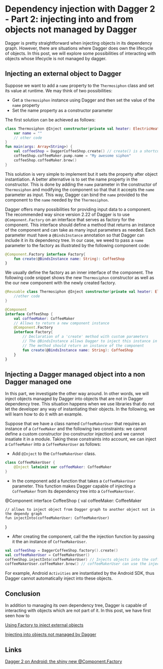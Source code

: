 # Dependency injection with Dagger 2 - Part 2: injecting into and from objects not managed by Dagger

Dagger is pretty straightforward when injecting objects in its dependency graph. However, there are situations where Dagger does own the lifecycle of objects. In this post, we will explore some possibilities of interacting with objects whose lifecycle is not managed by dagger.

## Injecting an external object to Dagger

Suppose we want to add a `name` property to the `Thermosiphon` class and set its value at runtime. We may think of two possibilities:

- Get a `thermosiphon` instance using Dagger and then set the value of the `name` property
- Set the name property as a constructor parameter

The first solution can be achieved as follows:

```kotlin
class Thermosiphon @Inject constructor(private val heater: ElectricHeater) {
    var name = ""
    // other code
}
fun main(args: Array<String>) {
    val coffeeShop = DaggerCoffeeShop.create() // create() is a shortcut to builder().build()
    coffeeShop.coffeeMaker.pump.name = "My awesome siphon"
    coffeeShop.coffeeMaker.brew()
}
```

This solution is very simple to implement but it sets the property after object instantiation. A better alternative is to set the name property in the constructor.
This is done by adding the `name` parameter in the constructor of `Thermosiphon` and modifying the component so that that it accepts the `name` parameter as input.
This way, Dagger can bind the `name` provided to the component to the `name` needed by the `Thermosiphon`.

Dagger offers many possibilities for providing input data to a component.
The recommended way since version 2.22 of Dagger is to use `@Component.Factory` on an interface that serves as factory for the component.
This interface should define a method that returns an instance of the component and can take as many input parameters as needed. Each parameter must have a `@BindsInstance` annotation so that Dagger can include it in its dependency tree.
In our case, we weed to pass a `name` parameter to the factory as illustrated by the following component code:

```kotlin
@Component.Factory interface Factory{
    fun create(@BindsInstance name: String): CoffeeShop
}
```

We usually define the factory as an inner interface of the component.
The following code snippet shows the new `Thermosiphon` constructor as well as the our new component with the newly created factory.

```kotlin
@Reusable class Thermosiphon @Inject constructor(private val heater: ElectricHeater, val name: String) {
    //other code
}

@Component
interface CoffeeShop {
    val coffeeMaker: CoffeeMaker
    // Allows to return a new component instance
    @Component.Factory
    interface Factory{
        // Declaration of a 'create' method with custom parameters
        // The @BindsInstance allows Dagger to inject this instance in its dependecy tree
        // The method should return an instance of the component
        fun create(@BindsInstance name: String): CoffeeShop
    }
}
```

## Injecting a Dagger managed object into a non Dagger managed one

In this part, we investigate the other way around.
In other words, we will inject objects managed by Dagger into objects that are not in Dagger dependency tree.
This situation happens when we use libraries that do not let the developer any way of instantiating their objects. In the following, we will learn how to do it with an example.

Suppose that we have a class named `CoffeeMakerUser` that requires an instance of a `CoffeeMaker` and the following two constraints: we cannot define a custom constructor (no constructor injection) and we cannot insatiate it in a module.
Taking these constraints into account, we can inject a `CoffeeMaker` into a `CoffeeMakerUser` as follows:

- Add `@Inject` to the `CoffeeMakerUser` class.

```kotlin
class CoffeeMakerUser {
    @Inject lateinit var coffeeMaker: CoffeeMaker
}
```

- In the component add a function that takes a `CoffeeMakerUser` parameter. This function makes Dagger capable of injecting a `CoffeeMaker` from its dependency tree into a `CoffeeMakerUser`.

@Component interface CoffeeShop {
    val coffeeMaker: CoffeeMaker

    // allows to inject object from Dagger graph to another object not in the dependy graph
    fun injectInto(coffeeMakerUser: CoffeeMakerUser)
}

- After creating the component, call the the injection function by passing it the an instance of `CoffeeMakerUser`.

```kotlin
val coffeeShop = DaggerCoffeeShop.factory().create()
val coffeeMakerUser = CoffeeMakerUser()
coffeeShop.injectInto(coffeeMakerUser) // Injects objects into the coffeeMakerUser
coffeeMakerUser.coffeeMaker.brew() // coffeeMakerUser can use the injected coffeeMaker
```


For example, Android `Activities` are instantiated by the Android SDK, thus Dagger cannot automatically inject into these objects.

## Conclusion

In addition to managing its own dependency tree, Dagger is capable of interacting with objects which are not part of it.
In this post, we have first seen how to 

[Using Factory to inject external objects](https://github.com/yostane/dagger2_android_tutorial/tree/master/03-dagger-console-binds)

[Injecting into objects not managed by Dagger](https://github.com/yostane/dagger2_android_tutorial/tree/master/dagger-manual-inject)

## Links

[Dagger 2 on Android: the shiny new @Component.Factory](https://proandroiddev.com/dagger-and-the-shiny-new-component-factory-c2234fcae6b1)